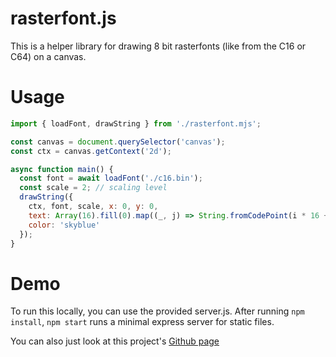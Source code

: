 # rasterfont.js

This is a helper library for drawing 8 bit rasterfonts (like from the C16 or C64) on a canvas.

# Usage

```js
import { loadFont, drawString } from './rasterfont.mjs';

const canvas = document.querySelector('canvas');
const ctx = canvas.getContext('2d');

async function main() {
  const font = await loadFont('./c16.bin');
  const scale = 2; // scaling level
  drawString({
    ctx, font, scale, x: 0, y: 0,
    text: Array(16).fill(0).map((_, j) => String.fromCodePoint(i * 16 + j)).join(''),
    color: 'skyblue'
  });
}
```

# Demo

To run this locally, you can use the provided server.js. After running `npm install`, `npm start` runs a minimal express server for static files. 

You can also just look at this project's [Github page](https://terabaud.github.io/rasterfont.js/)